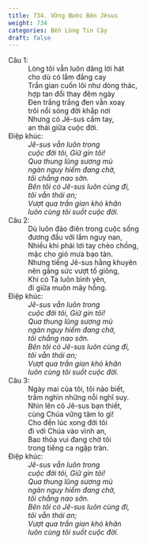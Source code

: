```yaml
---
title: 734. Vững Bước Bên Jêsus
weight: 734
categories: Bền Lòng Tin Cậy
draft: false
---
```

<dl><dt>Câu 1:</dt><dd data-verse="1">Lòng tôi vẫn luôn dâng lời hát <br/>cho dù có lắm đắng cay <br/>Trần gian cuốn lôi như dòng thác, <br/>hợp tan đổi thay đêm ngày <br/>Đen trắng trắng đen vẫn xoay <br/>trôi nổi sóng đời khắp nơi <br/>Nhưng có Jê-sus cầm tay, <br/>an thái giữa cuộc đời. </dd><dt>Điệp khúc:</dt><dd data-chorus="1"><em>Jê-sus vẫn luôn trong <br/>cuộc đời tôi, Giữ gìn tôi! <br/>Qua thung lũng sương mù <br/>ngàn nguy hiểm đang chờ, <br/>tôi chẳng nao sờn. <br/>Bên tôi có Jê-sus luôn cùng đi, <br/>tôi vẫn thái an; <br/>Vượt qua trần gian khó khăn <br/>luôn cùng tôi suốt cuộc đời. </em></dd><dt>Câu 2:</dt><dd data-verse="2">Dù luôn đảo điên trong cuộc sống <br/>đương đầu với lắm nguy nan, <br/>Nhiều khi phải lơi tay chèo chống, <br/>mặc cho gió mưa bạo tàn. <br/>Nhưng tiếng Jê-sus hằng khuyên <br/>nên gắng sức vượt tố giông, <br/>Khi có Ta luôn bình yên, <br/>đi giữa muôn mây hồng. </dd><dt>Điệp khúc:</dt><dd data-chorus="1"><em>Jê-sus vẫn luôn trong <br/>cuộc đời tôi, Giữ gìn tôi! <br/>Qua thung lũng sương mù <br/>ngàn nguy hiểm đang chờ, <br/>tôi chẳng nao sờn. <br/>Bên tôi có Jê-sus luôn cùng đi, <br/>tôi vẫn thái an; <br/>Vượt qua trần gian khó khăn <br/>luôn cùng tôi suốt cuộc đời. </em></dd><dt>Câu 3:</dt><dd data-verse="3">Ngày mai của tôi, tôi nào biết, <br/>trăm nghìn những nỗi nghĩ suy. <br/>Nhìn lên có Jê-sus bạn thiết, <br/>cùng Chúa vững tâm lo gì! <br/>Cho đến lúc xong đời tôi <br/>đi với Chúa vào vĩnh an, <br/>Bao thỏa vui đang chờ tôi <br/>trong tiếng ca ngập tràn. </dd><dt>Điệp khúc:</dt><dd data-chorus="1"><em>Jê-sus vẫn luôn trong <br/>cuộc đời tôi, Giữ gìn tôi! <br/>Qua thung lũng sương mù <br/>ngàn nguy hiểm đang chờ, <br/>tôi chẳng nao sờn. <br/>Bên tôi có Jê-sus luôn cùng đi, <br/>tôi vẫn thái an; <br/>Vượt qua trần gian khó khăn <br/>luôn cùng tôi suốt cuộc đời. </em></dd></dl>